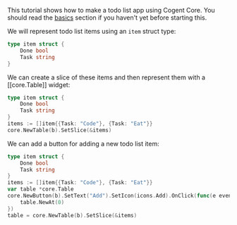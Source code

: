 This tutorial shows how to make a todo list app using Cogent Core. You should read the [basics](../basics) section if you haven't yet before starting this.

We will represent todo list items using an `item` struct type:

```Go
type item struct {
    Done bool
    Task string
}
```

We can create a slice of these items and then represent them with a [[core.Table]] widget:

```Go
type item struct {
    Done bool
    Task string
}
items := []item{{Task: "Code"}, {Task: "Eat"}}
core.NewTable(b).SetSlice(&items)
```

We can add a button for adding a new todo list item:

```Go
type item struct {
    Done bool
    Task string
}
items := []item{{Task: "Code"}, {Task: "Eat"}}
var table *core.Table
core.NewButton(b).SetText("Add").SetIcon(icons.Add).OnClick(func(e events.Event) {
    table.NewAt(0)
})
table = core.NewTable(b).SetSlice(&items)
```
